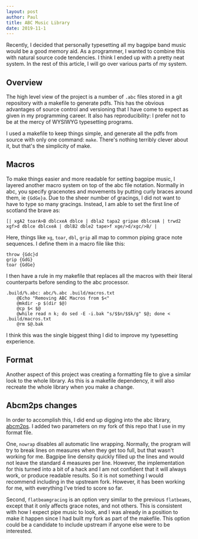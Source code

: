 ```yaml
---
layout: post
author: Paul
title: ABC Music Library
date: 2019-11-1
---
```


Recently, I decided that personally typesetting all my bagpipe band music would be a good memory aid.
As a programmer, I wanted to combine this with natural source code tendencies. I think I ended up with a pretty neat system.
In the rest of this article, I will go over various parts of my system.

## Overview

The high level view of the project is a number of `.abc` files stored in a git repository with a makefile to generate pdfs.
This has the obvious advantages of source control and versioning that I have come to expect as given in my programming career.
It also has reproducibility: I prefer not to be at the mercy of WYSIWYG typesetting programs.

I used a makefile to keep things simple, and generate all the pdfs from source with only one command: `make`. There's nothing terribly clever about it, but that's the simplicity of make.

## Macros

To make things easier and more readable for setting bagpipe music, I layered another macro system on top of the abc file notation. Normally in abc, you specify gracenotes and movements by putting curly braces around them, ie `{GdGe}a`.
Due to the sheer number of gracings, I did not want to have to type so many gracings. Instead, I am able to set the first line of scotland the brave as:

```
[| xgA2 toarA>B dblcxeA dblce | dbla2 tapa2 gripae dblcxeA | trwd2 xgf>d dblce dblcxeA | dblB2 dble2 tape>f xge/>d/xgc/>B/ |
```

Here, things like `xg`, `toar`, `dbl`, `grip` all map to common piping grace note sequences. I define them in a macro file like this:

```
throw {Gdc}d
grip {GdG}
toar {GdGe}
```

I then have a rule in my makefile that replaces all the macros with their literal counterparts before sending to the abc processor.

```make
.build/%.abc: abc/%.abc .build/macros.txt
	@Echo "Removing ABC Macros from $<"
	@mkdir -p $(dir $@)
	@cp $< $@
	@while read n k; do sed -E -i.bak "s/$$n/$$k/g" $@; done < .build/macros.txt
	@rm $@.bak
```

I think this was the single biggest thing I did to improve my typesetting experience.

## Format

Another aspect of this project was creating a formatting file to give a similar look to the whole library. As this is a makefile dependency, it will also recreate the whole library when you make a change.

## Abcm2ps changes

In order to accomplish this, I did end up digging into the abc library, [abcm2ps](https://github.com/leesavide/abcm2ps). I added two parameters on my fork of this repo that I use in my format file.

One, `nowrap` disables all automatic line wrapping. Normally, the program will try to break lines on measures when they get too full, but that wasn't working for me. Bagpipe line density quickly filled up the lines and would not leave the standard 4 measures per line. However, the implementation for this turned into a bit of a hack and I am not confident that it will always work, or produce readable results. So it is not something I would recommend including in the upstream fork. However, it has been working for me, with everything I've tried to score so far.

Second, `flatbeamgracing` is an option very similar to the previous `flatbeams`, except that it only affects grace notes, and not others. This is consistent with how I expect pipe music to look, and I was already in a position to make it happen since I had built my fork as part of the makefile. This option could be a candidate to include upstream if anyone else were to be interested.
